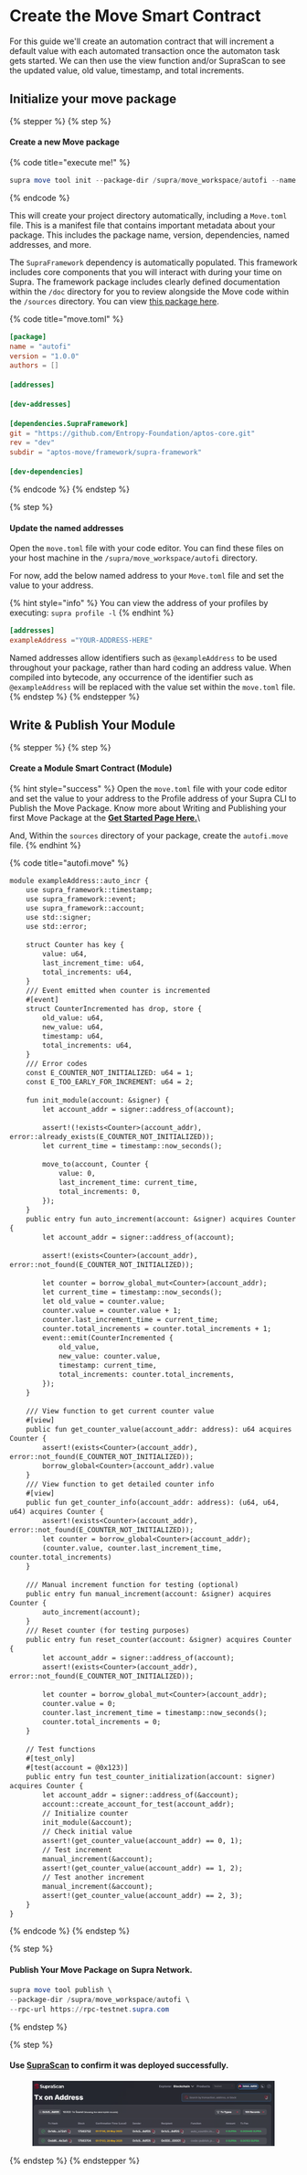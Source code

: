 # Create the Move Smart Contract

For this guide we'll create an automation contract that will increment a default value with each automated transaction once the automaton task gets started. We can then use the view function and/or SupraScan to see the updated value, old value, timestamp, and total increments.

## Initialize your move package

{% stepper %}
{% step %}
#### Create a new Move package

{% code title="execute me!" %}
```powershell
supra move tool init --package-dir /supra/move_workspace/autofi --name autofi
```
{% endcode %}

This will create your project directory automatically, including a `Move.toml` file. This is a manifest file that contains important metadata about your package. This includes the package name, version, dependencies, named addresses, and more.

The `SupraFramework` dependency is automatically populated. This framework includes core components that you will interact with during your time on Supra. The framework package includes clearly defined documentation within the `/doc` directory for you to review alongside the Move code within the `/sources` directory. You can view [this package here](https://github.com/Entropy-Foundation/aptos-core/tree/dev/aptos-move/framework/supra-framework).

{% code title="move.toml" %}
```toml
[package]
name = "autofi"
version = "1.0.0"
authors = []

[addresses]

[dev-addresses]

[dependencies.SupraFramework]
git = "https://github.com/Entropy-Foundation/aptos-core.git"
rev = "dev"
subdir = "aptos-move/framework/supra-framework"

[dev-dependencies]

```
{% endcode %}
{% endstep %}

{% step %}
#### Update the named addresses

Open the `move.toml` file with your code editor. You can find these files on your host machine in the `/supra/move_workspace/autofi` directory.

For now, add the below named address to your `Move.toml` file and set the value to your address.

{% hint style="info" %}
You can view the address of your profiles by executing: `supra profile -l`
{% endhint %}

```toml
[addresses]
exampleAddress ="YOUR-ADDRESS-HERE"
```

Named addresses allow identifiers such as `@exampleAddress` to be used throughout your package, rather than hard coding an address value. When compiled into bytecode, any occurrence of the identifier such as `@exampleAddress` will be replaced with the value set within the `move.toml` file.
{% endstep %}
{% endstepper %}

## Write & Publish Your Module

{% stepper %}
{% step %}
#### Create a Module Smart Contract (Module)

{% hint style="success" %}
Open the `move.toml` file with your code editor and set the value to your address to the Profile address of your Supra CLI to Publish the Move Package. Know more about Writing and Publishing your first Move Package at the [**Get Started Page Here.**](https://app.gitbook.com/s/mTBWRilfF5GuWWSNVrjY/getting-started/create-a-move-package)\


And, Within the `sources` directory of your package, create the `autofi.move` file.
{% endhint %}

{% code title="autofi.move" %}
```
module exampleAddress::auto_incr {
    use supra_framework::timestamp;
    use supra_framework::event;
    use supra_framework::account;
    use std::signer;
    use std::error;

    struct Counter has key {
        value: u64,
        last_increment_time: u64,
        total_increments: u64,
    }
    /// Event emitted when counter is incremented
    #[event]
    struct CounterIncremented has drop, store {
        old_value: u64,
        new_value: u64,
        timestamp: u64,
        total_increments: u64,
    }
    /// Error codes
    const E_COUNTER_NOT_INITIALIZED: u64 = 1;
    const E_TOO_EARLY_FOR_INCREMENT: u64 = 2;

    fun init_module(account: &signer) {
        let account_addr = signer::address_of(account);
    
        assert!(!exists<Counter>(account_addr), error::already_exists(E_COUNTER_NOT_INITIALIZED));
        let current_time = timestamp::now_seconds();
        
        move_to(account, Counter {
            value: 0,
            last_increment_time: current_time,
            total_increments: 0,
        });
    }
    public entry fun auto_increment(account: &signer) acquires Counter {
        let account_addr = signer::address_of(account);

        assert!(exists<Counter>(account_addr), error::not_found(E_COUNTER_NOT_INITIALIZED));
        
        let counter = borrow_global_mut<Counter>(account_addr);
        let current_time = timestamp::now_seconds();
        let old_value = counter.value;
        counter.value = counter.value + 1;
        counter.last_increment_time = current_time;
        counter.total_increments = counter.total_increments + 1;
        event::emit(CounterIncremented {
            old_value,
            new_value: counter.value,
            timestamp: current_time,
            total_increments: counter.total_increments,
        });
    }

    /// View function to get current counter value
    #[view]
    public fun get_counter_value(account_addr: address): u64 acquires Counter {
        assert!(exists<Counter>(account_addr), error::not_found(E_COUNTER_NOT_INITIALIZED));
        borrow_global<Counter>(account_addr).value
    }
    /// View function to get detailed counter info
    #[view]
    public fun get_counter_info(account_addr: address): (u64, u64, u64) acquires Counter {
        assert!(exists<Counter>(account_addr), error::not_found(E_COUNTER_NOT_INITIALIZED));
        let counter = borrow_global<Counter>(account_addr);
        (counter.value, counter.last_increment_time, counter.total_increments)
    }

    /// Manual increment function for testing (optional)
    public entry fun manual_increment(account: &signer) acquires Counter {
        auto_increment(account);
    }
    /// Reset counter (for testing purposes)
    public entry fun reset_counter(account: &signer) acquires Counter {
        let account_addr = signer::address_of(account);
        assert!(exists<Counter>(account_addr), error::not_found(E_COUNTER_NOT_INITIALIZED));
        
        let counter = borrow_global_mut<Counter>(account_addr);
        counter.value = 0;
        counter.last_increment_time = timestamp::now_seconds();
        counter.total_increments = 0;
    }

    // Test functions
    #[test_only]
    #[test(account = @0x123)]
    public entry fun test_counter_initialization(account: signer) acquires Counter {
        let account_addr = signer::address_of(&account);
        account::create_account_for_test(account_addr);
        // Initialize counter
        init_module(&account);        
        // Check initial value
        assert!(get_counter_value(account_addr) == 0, 1);
        // Test increment
        manual_increment(&account);
        assert!(get_counter_value(account_addr) == 1, 2);
        // Test another increment
        manual_increment(&account);
        assert!(get_counter_value(account_addr) == 2, 3);
    }
}
```
{% endcode %}
{% endstep %}

{% step %}
#### Publish Your Move Package on Supra Network.

```powershell
supra move tool publish \
--package-dir /supra/move_workspace/autofi \ 
--rpc-url https://rpc-testnet.supra.com
```
{% endstep %}

{% step %}
#### Use [SupraScan](https://suprascan.io/) to confirm it was deployed successfully.

<figure><img src="../.gitbook/assets/image.png" alt=""><figcaption></figcaption></figure>
{% endstep %}
{% endstepper %}
